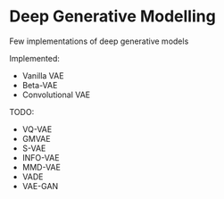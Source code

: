 # Deep Generative Modelling

Few implementations of deep generative models

Implemented:
* Vanilla VAE
* Beta-VAE
* Convolutional VAE

TODO:
* VQ-VAE
* GMVAE
* S-VAE
* INFO-VAE
* MMD-VAE
* VADE
* VAE-GAN

